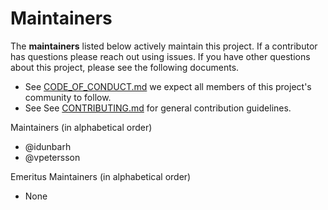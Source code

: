 # Maintainers

The __maintainers__ listed below actively maintain this project. If a contributor has questions please
reach out using issues. If you have other questions about this project, please see the following documents.

* See [CODE_OF_CONDUCT.md](CODE_OF_CONDUCT.md) we expect all members of this project's community to follow.
* See  See [CONTRIBUTING.md](CONTRIBUTING.md) for general contribution guidelines.

Maintainers (in alphabetical order)

* @idunbarh
* @vpetersson

Emeritus Maintainers (in alphabetical order)

* None